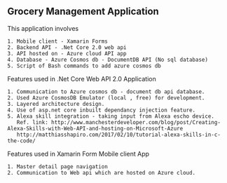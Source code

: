 ﻿## Grocery Management Application


This application involves
~~~~~~~~~~~~~~~~~~~~~~~~~~
1. Mobile client - Xamarin Forms
2. Backend API - .Net Core 2.0 web api
3. API hosted on - Azure cloud API app
4. Database - Azure Cosmos db - DocumentDB API (No sql database)
5. Script of Bash commands to add azure cosmos db
~~~~~~~~~~~~~~~~~~~~~~~~~~~

Features used in .Net Core Web API 2.0 Application
~~~~~~~~~~~~~~~~~~~~~~~~~~~~~~~~~~~~~~~~~~~~~~~~~~~~
1. Communication to Azure cosmos db - document db api database.
2. Used Azure CosmosDB Emulator (local , free) for development.
3. Layered architecture design.
4. Use of asp.net core inbuilt dependancy injection feature.
5. Alexa skill integration - taking input from Alexa escho device.
   Ref. link: http://www.manchesterdeveloper.com/blog/post/Creating-Alexa-Skills-with-Web-API-and-hosting-on-Microsoft-Azure
   http://matthiasshapiro.com/2017/02/10/tutorial-alexa-skills-in-c-the-code/
~~~~~~~~~~~~~~~~~~~~~~~~~~~~~~~~~~~~~~~~~~~~~~~~~~~~



Features used in Xamarin Form Mobile client App 
~~~~~~~~~~~~~~~~~~~~~~~~~~~~~~
1. Master detail page navigation
2. Communication to Web api which are hosted on Azure cloud.
~~~~~~~~~~~~~~~~~~~~~~~~~~~~~~

